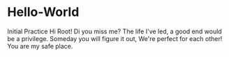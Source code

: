 # Hello-World
Initial Practice
Hi Root!
Di you miss me? 
The life I've led, a good end would be a privilege.
Someday you will figure it out, We're perfect for each other!
You are my safe place.

